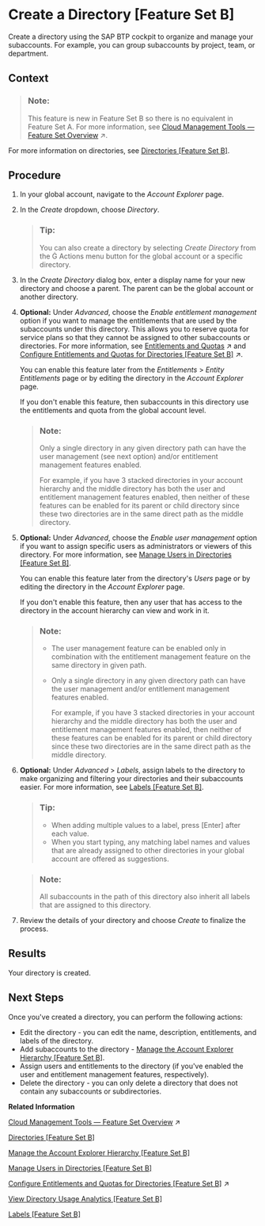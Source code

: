 <!-- loiob8ef1c48499a49e9a2dc1d1c8de0a85a -->

<link rel="stylesheet" type="text/css" href="../css/sap-icons.css"/>

# Create a Directory \[Feature Set B\]

Create a directory using the SAP BTP cockpit to organize and manage your subaccounts. For example, you can group subaccounts by project, team, or department.



## Context

> ### Note:  
> This feature is new in Feature Set B so there is no equivalent in Feature Set A. For more information, see [Cloud Management Tools — Feature Set Overview](https://help.sap.com/viewer/65de2977205c403bbc107264b8eccf4b/Cloud/en-US/caf4e4e23aef4666ad8f125af393dfb2.html "Cloud management tools represent the group of technologies designed for managing SAP BTP.") :arrow_upper_right:.

For more information on directories, see [Directories \[Feature Set B\]](../10-concepts-neo/account-model-722a475.md#loioa92721fc75524ec09a7a7255997dbd94).



## Procedure

1.  In your global account, navigate to the *Account Explorer* page.

2.  In the *Create* dropdown, choose *Directory*.

    > ### Tip:  
    > You can also create a directory by selecting *Create Directory* from the <span class="SAP-icons"></span> Actions menu button for the global account or a specific directory.

3.  In the *Create Directory* dialog box, enter a display name for your new directory and choose a parent. The parent can be the global account or another directory.

4.  **Optional:** Under *Advanced*, choose the *Enable entitlement management* option if you want to manage the entitlements that are used by the subaccounts under this directory. This allows you to reserve quota for service plans so that they cannot be assigned to other subaccounts or directories. For more information, see [Entitlements and Quotas](https://help.sap.com/viewer/65de2977205c403bbc107264b8eccf4b/Cloud/en-US/00aa2c23479d42568b18882b1ca90d79.html "When you purchase an enterprise account, you’re entitled to use a specific set of resources, such as the amount of memory that can be allocated to your applications.") :arrow_upper_right: and [Configure Entitlements and Quotas for Directories \[Feature Set B\]](https://help.sap.com/viewer/65de2977205c403bbc107264b8eccf4b/Cloud/en-US/37f8871865114f44aebee3db6ac64b72.html "Assign entitlements to directories by adding service plans and distribute the quotas available in your global account to your directories using the SAP BTP cockpit.") :arrow_upper_right:.

    You can enable this feature later from the *Entitlements* \> *Entity Entitlements* page or by editing the directory in the *Account Explorer* page.

    If you don't enable this feature, then subaccounts in this directory use the entitlements and quota from the global account level.

    > ### Note:  
    > Only a single directory in any given directory path can have the user management \(see next option\) and/or entitlement management features enabled.
    > 
    > For example, if you have 3 stacked directories in your account hierarchy and the middle directory has both the user and entitlement management features enabled, then neither of these features can be enabled for its parent or child directory since these two directories are in the same direct path as the middle directory.

5.  **Optional:** Under *Advanced*, choose the *Enable user management* option if you want to assign specific users as administrators or viewers of this directory. For more information, see [Manage Users in Directories \[Feature Set B\]](manage-users-in-directories-feature-set-b-ff4d4a4.md).

    You can enable this feature later from the directory's *Users* page or by editing the directory in the *Account Explorer* page.

    If you don't enable this feature, then any user that has access to the directory in the account hierarchy can view and work in it.

    > ### Note:  
    > -   The user management feature can be enabled only in combination with the entitlement management feature on the same directory in given path.
    > 
    > -   Only a single directory in any given directory path can have the user management and/or entitlement management features enabled.
    > 
    >     For example, if you have 3 stacked directories in your account hierarchy and the middle directory has both the user and entitlement management features enabled, then neither of these features can be enabled for its parent or child directory since these two directories are in the same direct path as the middle directory.

6.  **Optional:** Under *Advanced* \> *Labels*, assign labels to the directory to make organizing and filtering your directories and their subaccounts easier. For more information, see [Labels \[Feature Set B\]](../10-concepts-neo/account-model-722a475.md#loioe8663c08ead648faa673b0d63c5b478e).

    > ### Tip:  
    > -   When adding multiple values to a label, press [Enter\] after each value.
    > -   When you start typing, any matching label names and values that are already assigned to other directories in your global account are offered as suggestions.

    > ### Note:  
    > All subaccounts in the path of this directory also inherit all labels that are assigned to this directory.

7.  Review the details of your directory and choose *Create* to finalize the process.




<a name="loiob8ef1c48499a49e9a2dc1d1c8de0a85a__result_cfq_gxk_kkb"/>

## Results

Your directory is created.



<a name="loiob8ef1c48499a49e9a2dc1d1c8de0a85a__postreq_xpr_bxk_kkb"/>

## Next Steps

Once you've created a directory, you can perform the following actions:

-   Edit the directory - you can edit the name, description, entitlements, and labels of the directory.
-   Add subaccounts to the directory - [Manage the Account Explorer Hierarchy \[Feature Set B\]](manage-the-account-explorer-hierarchy-feature-set-b-2e2a5b6.md).
-   Assign users and entitlements to the directory \(if you've enabled the user and entitlement management features, respectively\).
-   Delete the directory - you can only delete a directory that does not contain any subaccounts or subdirectories.

**Related Information**  


[Cloud Management Tools — Feature Set Overview](https://help.sap.com/viewer/65de2977205c403bbc107264b8eccf4b/Cloud/en-US/caf4e4e23aef4666ad8f125af393dfb2.html "Cloud management tools represent the group of technologies designed for managing SAP BTP.") :arrow_upper_right:

[Directories \[Feature Set B\]](../10-concepts-neo/account-model-722a475.md#loioa92721fc75524ec09a7a7255997dbd94 "Directories allow you to organize and manage your subaccounts according to your technical and business needs.")

[Manage the Account Explorer Hierarchy \[Feature Set B\]](manage-the-account-explorer-hierarchy-feature-set-b-2e2a5b6.md "Create an account structure by creating a hierarchy of directories and subaccounts using the SAP BTP cockpit. Add, move, and delete subaccounts and directories in your structure.")

[Manage Users in Directories \[Feature Set B\]](manage-users-in-directories-feature-set-b-ff4d4a4.md "Manage members in your directory using the SAP BTP cockpit.")

[Configure Entitlements and Quotas for Directories \[Feature Set B\]](https://help.sap.com/viewer/65de2977205c403bbc107264b8eccf4b/Cloud/en-US/37f8871865114f44aebee3db6ac64b72.html "Assign entitlements to directories by adding service plans and distribute the quotas available in your global account to your directories using the SAP BTP cockpit.") :arrow_upper_right:

[View Directory Usage Analytics \[Feature Set B\]](view-directory-usage-analytics-feature-set-b-a287782.md "You can explore, compare, and analyze all your actual usage data for the services and applications that are available in your directory.")

[Labels \[Feature Set B\]](../10-concepts-neo/account-model-722a475.md#loioe8663c08ead648faa673b0d63c5b478e "Labels are user-defined words or phrases that you can assign to various entities in SAP BTP to categorize them in your global account, to identify them more easily.")

